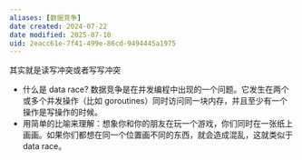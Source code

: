 ```yaml
---
aliases: [数据竞争]
date created: 2024-07-22
date modified: 2025-07-10
uid: 2eacc61e-7f41-499e-86cd-9494445a1975
---
```


其实就是读写冲突或者写写冲突

- 什么是 data race? 数据竞争是在并发编程中出现的一个问题。它发生在两个或多个并发操作（比如 goroutines）同时访问同一块内存，并且至少有一个操作是写操作的时候。
- 用简单的比喻来理解：想象你和你的朋友在玩一个游戏，你们同时在一张纸上画画。如果你们都想在同一个位置画不同的东西，就会造成混乱，这就类似于 data race。
